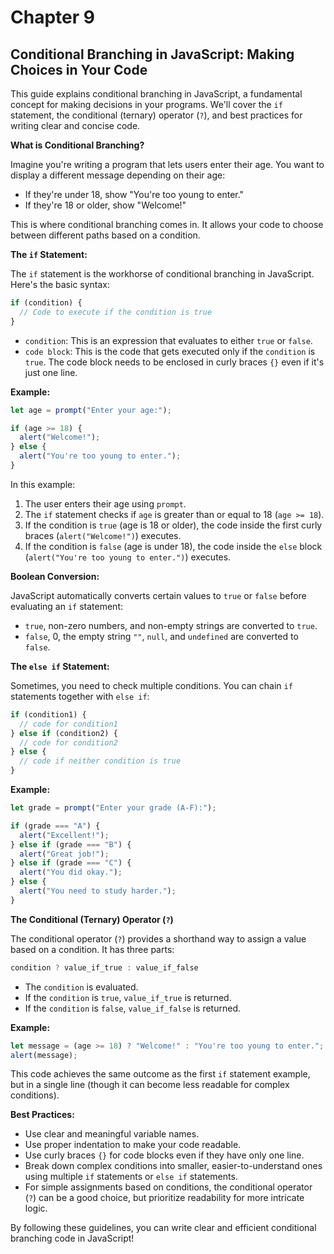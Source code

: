 # Chapter 9

## Conditional Branching in JavaScript: Making Choices in Your Code

This guide explains conditional branching in JavaScript, a fundamental concept for making decisions in your programs. We'll cover the `if` statement, the conditional (ternary) operator (`?`), and best practices for writing clear and concise code.

**What is Conditional Branching?**

Imagine you're writing a program that lets users enter their age. You want to display a different message depending on their age:

* If they're under 18, show "You're too young to enter."
* If they're 18 or older, show "Welcome!"

This is where conditional branching comes in. It allows your code to choose between different paths based on a condition.

**The `if` Statement:**

The `if` statement is the workhorse of conditional branching in JavaScript. Here's the basic syntax:

```javascript
if (condition) {
  // Code to execute if the condition is true
}
```

- `condition`: This is an expression that evaluates to either `true` or `false`.
- `code block`: This is the code that gets executed only if the `condition` is `true`. The code block needs to be enclosed in curly braces `{}` even if it's just one line.

**Example:**

```javascript
let age = prompt("Enter your age:");

if (age >= 18) {
  alert("Welcome!");
} else {
  alert("You're too young to enter.");
}
```

In this example:

1. The user enters their age using `prompt`.
2. The `if` statement checks if `age` is greater than or equal to 18 (`age >= 18`).
3. If the condition is `true` (age is 18 or older), the code inside the first curly braces (`alert("Welcome!")`) executes.
4. If the condition is `false` (age is under 18), the code inside the `else` block (`alert("You're too young to enter.")`) executes.

**Boolean Conversion:**

JavaScript automatically converts certain values to `true` or `false` before evaluating an `if` statement:

* `true`, non-zero numbers, and non-empty strings are converted to `true`.
* `false`, 0, the empty string `""`, `null`, and `undefined` are converted to `false`.

**The `else if` Statement:**

Sometimes, you need to check multiple conditions. You can chain `if` statements together with `else if`:

```javascript
if (condition1) {
  // code for condition1
} else if (condition2) {
  // code for condition2
} else {
  // code if neither condition is true
}
```

**Example:**

```javascript
let grade = prompt("Enter your grade (A-F):");

if (grade === "A") {
  alert("Excellent!");
} else if (grade === "B") {
  alert("Great job!");
} else if (grade === "C") {
  alert("You did okay.");
} else {
  alert("You need to study harder.");
}
```

**The Conditional (Ternary) Operator (`?`)**

The conditional operator (`?`) provides a shorthand way to assign a value based on a condition. It has three parts:

```javascript
condition ? value_if_true : value_if_false
```

- The `condition` is evaluated.
- If the `condition` is `true`, `value_if_true` is returned.
- If the `condition` is `false`, `value_if_false` is returned.

**Example:**

```javascript
let message = (age >= 18) ? "Welcome!" : "You're too young to enter.";
alert(message);
```

This code achieves the same outcome as the first `if` statement example, but in a single line (though it can become less readable for complex conditions).

**Best Practices:**

* Use clear and meaningful variable names.
* Use proper indentation to make your code readable.
* Use curly braces `{}` for code blocks even if they have only one line.
* Break down complex conditions into smaller, easier-to-understand ones using multiple `if` statements or `else if` statements.
* For simple assignments based on conditions, the conditional operator (`?`) can be a good choice, but prioritize readability for more intricate logic.

By following these guidelines, you can write clear and efficient conditional branching code in JavaScript!
